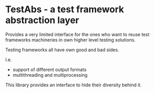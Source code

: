 TestAbs - a test framework abstraction layer
============================================

Provides a very limited interface for the ones who want to reuse test frameworks machineries in own higher level testing solutions.

Testing frameworks all have own good and bad sides.

I.e.
* support of different output formats
* multithreading and multiprocessing

This library provides an interface to hide their diversity behind it.


